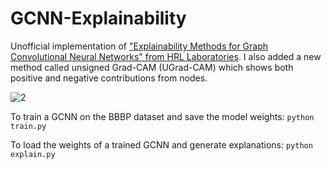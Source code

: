 # GCNN-Explainability
Unofficial implementation of ["Explainability Methods for Graph Convolutional Neural Networks" from HRL Laboratories](http://openaccess.thecvf.com/content_CVPR_2019/papers/Pope_Explainability_Methods_for_Graph_Convolutional_Neural_Networks_CVPR_2019_paper.pdf). I also added a new method called unsigned Grad-CAM (UGrad-CAM) which shows both positive and negative contributions from nodes.

![2](https://user-images.githubusercontent.com/10405248/70907972-2dcc9280-1fd8-11ea-820a-f4be4521f8be.png)

To train a GCNN on the BBBP dataset and save the model weights: `python train.py`

To load the weights of a trained GCNN and generate explanations: `python explain.py`